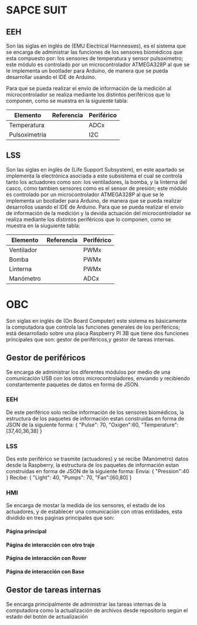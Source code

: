 # SAPCE SUIT
## EEH 
Son las siglas en inglés de (EMU Electrical Harnnesses), es el sistema que se encarga de administrar las funciones de los sensores biomédicos que esta compuesto por: los sensores de temperatura y sensor pulsoximetro; este módulo es controlado por un microcontrolador ATMEGA328P al que se le implementa un bootlader para Arduino, de manera que se pueda desarrollar usando el IDE de Arduino.

Para que se pueda realizar el envío de información de la medición al microcontrolador se realiza mediante los distintos periféricos que lo componen, como se muestra en la siguiente tabla:

| Elemento | Referencia | Periférico |
| -------- | ----------|----------|
|Temperatura||ADCx|
|Pulsoximetría||I2C|


## LSS
Son las siglas en inglés de (Life Support Subsystem), en este apartado se implementa la electrónica asociada a este subsistema el cual se controla tanto los actuadores como son: los ventiladores, la bomba, y la linterna del casco, cómo tambien sensores como es el sensor de presión; este módulo es controlado por un microcontrolador ATMEGA328P al que se le implementa un bootlader para Arduino, de manera que se pueda realizar desarrollos usando el IDE de Arduino.
Para que se pueda realizar el envío de información de la medición y la devida actuación del microcontrolador se realiza mediante los distintos periféricos que lo componen, como se muestra en la siuguiente tabla:

| Elemento | Referencia | Periférico |
| -------- | ----------|----------|
|Ventilador||PWMx|
|Bomba||PWMx|
|Linterna||PWMx|
|Manómetro||ADCx|

# OBC
Son siglas en inglés de (On Board Computer) este sistema es básicamente la computadora que controla las funciones generales de los periféricos; está desarrollado sobre una placa Raspberry PI 3B que tiene dos funciones principales que son: gestor de periféricos,y gestor de tareas internas.

## Gestor de periféricos
Se encarga de administrar los diferentes módulos por medio de una comunicación USB con los otros microcontroladores, enviando y recibiendo constantemente paquetes de datos en forma de JSON.
### EEH
De este periférico solo recibe información de los sensores biomédicos, la estructura de los paquetes de información estan construidas en forma de JSON de la siguiente forma:
{
    "Pulse": 70,
    "Oxigen":60,
    "Temperature": [37,40,36,38]
}
### LSS
Des este periférico se trasmite (actuadores) y se recibe (Manómetro) datos desde la Raspberry, la estructura de los paquetes de información estan construidas en forma de JSON de la siguiente forma:
Envía:
{
    "Pression":40
}
Recibe:
{
    "Light": 40,
    "Pumps": 70,
    "Fan":[60,80]
}
### HMI
Se encarga de mostar la medida de los sensores, el estado de los actuadores, y de establecer una comunicación con otras entidades, esta dividido en tres paginas principales que son:
#### Página principal

#### Página de interacción con otro traje

#### Página de interacción con Rover

#### Página de interacción con Base

## Gestor de tareas internas
Se encarga principalmente de administrar las tareas internas de la computadora como la actualización de archivos desde repositorio según el estado del botón de actualización